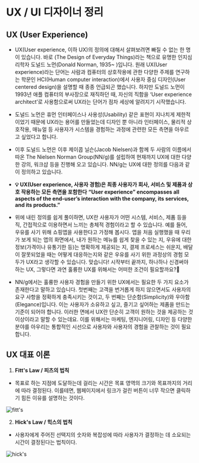 # UX / UI 디자이너 정리

## UX (User Experience)

- UX(User experience, 이하 UX)의 정의에 대해서 살펴보려면 빠질 수 없는 한 명이 있습니다. 바로 (The Design of Everyday Things)라는 책으로 유명한 인지심리학자 도널드 노먼(Donald Norman, 1935~ )입니다. 원래 UX(User experience)라는 단어는 사람과 컴퓨터의 상호작용에 관한 다양한 주제를 연구하는 학문인 HCI(Human computer interaction)에서 사용자 중심 디자인(User centered design)을 설명할 때 종종 언급되곤 했습니다. 하지만 도널드 노먼이 1993년 애플 컴퓨터의 부사장으로 재직하던 때, 자신의 직함을 ‘User experience architect’로 사용함으로써 UX라는 단어가 점차 세상에 알려지기 시작했습니다.

- 도널드 노먼은 휴먼 인터페이스나 사용성(Usability) 같은 표현이 지나치게 제한적이었기 때문에 UX라는 용어를 만들었는데 디자인 뿐 아니라 인터페이스, 물리적 상호작용, 매뉴얼 등 사용자가 시스템을 경험하는 과정에 관련한 모든 측면을 아우르고 싶었다고 합니다.

- 이후 도널드 노먼은 이후 제이콥 닐슨(Jacob Nielsen)과 함께 두 사람의 이름에서 따온 The Nielsen Norman Group(NN/g)를 설립하여 현재까지 UX에 대한 다양한 강의, 워크샵 등을 진행해 오고 있습니다. NN/g는 UX에 대한 정의를 다음과 같이 정의하고 있습니다.

- **💡 UX(User experience, 사용자 경험)은 최종 사용자가 회사, 서비스 및 제품과 상호 작용하는 모든 측면을 포함한다**
  **“User experience” encompasses all aspects of the end-user’s interaction with the company, its services, and its products.”**

- 위에 내린 정의를 쉽게 풀이하면, UX란 사용자가 어떤 시스템, 서비스, 제품 등을 직, 간접적으로 이용하면서 느끼는 총체적 경험이라고 할 수 있습니다. 예를 들어, 우유를 사기 위해 쇼핑앱을 사용한다고 가정해 봅시다. 앱을 처음 실행했을 때 우리가 보게 되는 앱의 화면에서, 내가 원하는 메뉴를 쉽게 찾을 수 있는 지, 우유에 대한 정보(가격이나 유통기한 등)는 명확하게 제공되는 지, 결제 프로세스는 쉬운지, 배달이 잘못되었을 때는 어떻게 대응하는지와 같은 우유를 사기 위한 과정상의 경험 모두가 UX라고 생각할 수 있습니다. 맞습니다! 시작부터 끝까지, 하나하나 신경써야 하는 UX, 그렇다면 과연 훌륭한 UX를 위해서는 어떠한 조건이 필요할까요?🤔

- NN/g에서는 훌륭한 사용자 경험을 만들기 위한 UX에서는 필요한 두 가지 요소가 존재한다고 말하고 있습니다. 첫번째는 고객을 번거롭게 하지 않으면서도 사용자의 요구 사항을 정확하게 충족시키는 것이고, 두 번째는 단순함(Simplicity)와 우아함(Elegance)입니다. 이는 사용자가 소유하고 싶고, 즐기고 싶어하는 제품을 만드는 기준이 되어야 합니다. 이러한 면에서 UX란 단순히 고객이 원하는 것을 제공하는 것 이상이라고 말할 수 있는데요. 이를 위해서는 마케팅, 엔지니어링, 디자인 등 다양한 분야를 아우리는 통합적인 시선으로 사용자와 사용자의 경험을 관찰하는 것이 필요합니다.

## UX 대표 이론

1. **Fitt's Law / 피츠의 법칙**

- 목표로 하는 지점에 도달하는데 걸리는 시간은 목표 영역의 크기와 목표까지의 거리에 따라 결정된다. 이를테면, 웹페이지에서 링크가 걸린 버튼이 너무 작으면 클릭하기 힘든 이유를 설명하는 것이다.

![fitt's](https://img1.daumcdn.net/thumb/R1280x0/?scode=mtistory2&fname=https%3A%2F%2Fblog.kakaocdn.net%2Fdn%2Fb0Nc3c%2FbtqEN9wEZca%2FOOjypB1yjc3wwN3GP9ErR1%2Fimg.png)

2. **Hick's Law / 힉스의 법칙**

- 사용자에게 주어진 선택지의 숫자와 복잡성에 따라 사용자가 결정하는 데 소요되는 시간이 결정된다는 법칙이다.

![hick's](https://img1.daumcdn.net/thumb/R1280x0/?scode=mtistory2&fname=https%3A%2F%2Fblog.kakaocdn.net%2Fdn%2FbiXC2u%2FbtqEL44ScLI%2FcQk0sNRXPkDOyedRk5vpZk%2Fimg.png)

